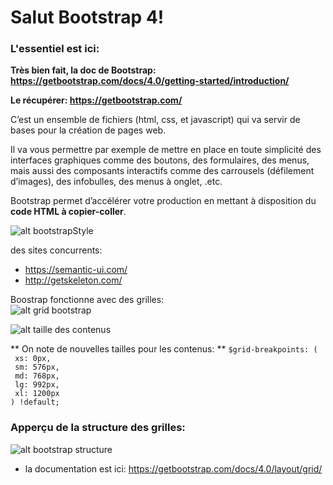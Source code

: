 # Salut Bootstrap 4!

### L'essentiel est ici:
**Très bien fait, la doc de Bootstrap: https://getbootstrap.com/docs/4.0/getting-started/introduction/** <br/>

**Le récupérer: https://getbootstrap.com/** <br/>

C’est un ensemble de fichiers (html, css, et javascript) qui va servir de bases pour la création de pages web. <br/>

Il va vous permettre par exemple de mettre en place en toute simplicité des interfaces graphiques comme des boutons, des formulaires, des menus, mais aussi des composants interactifs comme des carrousels (défilement d’images), des infobulles, des menus à onglet, .etc. <br/>

Bootstrap permet d’accélérer votre production en mettant à disposition du **code HTML à copier-coller**. <br/>

![alt bootstrapStyle](https://www.w3schools.com/bootstrap4/imgdefault.jpg) <br/>

des sites concurrents:
- https://semantic-ui.com/ 
- http://getskeleton.com/

Boostrap fonctionne avec des grilles: <br/>
![alt grid bootstrap](https://i.ytimg.com/vi/tX_4HTQ6Pgc/maxresdefault.jpg)<br/>

![alt taille des contenus](https://designmodo.com/wp-content/uploads/2015/09/8.jpg)<br/>

** On note de nouvelles tailles pour les contenus: **
``$grid-breakpoints: (``<br/>
  `` xs: 0px,``<br/>
  `` sm: 576px,``<br/>
  `` md: 768px,``<br/>
  `` lg: 992px,``<br/>
  `` xl: 1200px``<br/>
``) !default;``<br/>

### Apperçu de la structure des grilles:

![alt bootstrap structure](https://dzone.com/storage/temp/891159-dzone4.jpg)<br/>

- la documentation est ici: https://getbootstrap.com/docs/4.0/layout/grid/
